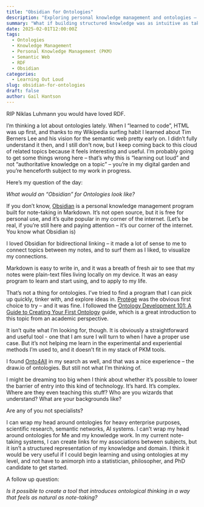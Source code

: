 ```yaml
---
title: "Obsidian for Ontologies"
description: "Exploring personal knowledge management and ontologies — what if building structured knowledge was as intuitive as taking notes in Obsidian?"
summary: "What if building structured knowledge was as intuitive as taking notes in Obsidian?"
date: 2025-02-01T12:00:00Z
tags:
  - Ontologies
  - Knowledge Management
  - Personal Knowledge Management (PKM)
  - Semantic Web
  - RDF
  - Obsidian
categories:
  - Learning Out Loud
slug: obsidian-for-ontologies
draft: false
author: Gail Hantson
---
```


RIP Niklas Luhmann you would have loved RDF.

I’m thinking a lot about ontologies lately. When I “learned to code”, HTML was up first, and thanks to my Wikipedia surfing habit I learned about Tim Berners Lee and his vision for the semantic web pretty early on. I didn’t fully understand it then, and I still don’t now, but I keep coming back to this cloud of related topics because it feels interesting and useful.
I’m probably going to get some things wrong here – that’s why this is “learning out loud” and not “authoritative knowledge on a topic” – you’re in my digital garden and you’re henceforth subject to my  work in progress.

Here’s my question of the day:

*What would an “Obsidian” for Ontologies look like?*

If you don’t know, [Obsidian](https://obsidian.md/) is a personal knowledge management program built for note-taking in Markdown. It’s not open source, but it is free for personal use, and it’s quite popular in my corner of the internet. (Let’s be real, if you’re still here and paying attention – it’s our corner of the internet. You know what Obsidian is)

I loved Obsidian for bidirectional linking – it made a lot of sense to me to connect topics between my notes, and to surf them as I liked, to visualize my connections. 

Markdown is easy to write in, and it was a breath of fresh air to see that my notes were plain-text files living locally on my device. It was an easy program to learn and start using, and to apply to my life.

That’s not a thing for ontologies. I’ve tried to find a program that I can pick up quickly, tinker with, and explore ideas in. [Protégé](https://protege.stanford.edu/) was the obvious first choice to try – and it was fine. I followed the [Ontology Development 101: A Guide to Creating Your First Ontology](https://protege.stanford.edu/publications/ontology_development/ontology101.pdf) guide, which is a great introduction to this topic from an academic perspective.

It isn’t quite what I’m looking for, though. It is obviously a straightforward and useful tool - one that I am sure I will turn to when I have a proper use case. But it’s not helping me learn in the experimental and experiential methods I’m used to, and it doesn’t fit in my stack of PKM tools.

I found [Onto4All](https://onto4all.com/en) in my search as well, and that was a nice experience – the draw.io of ontologies. But still not what I’m thinking of.

I might be dreaming too big when I think about whether it’s possible to lower the barrier of entry into this kind of technology. It’s hard. It’s complex. Where are they even teaching this stuff? Who are you wizards that understand? What are your backgrounds like?

Are any of you not specialists?

I can wrap my head around ontologies for heavy enterprise purposes, scientific research, semantic networks, AI systems. I can’t wrap my head around ontologies for Me and my knowledge work. In my current note-taking systems, I can create links for my associations between subjects, but it isn’t a structured representation of my knowledge and domain. I think it would be very useful if I could begin learning and using ontologies at my level, and not have to animorph into a statistician, philosopher, and PhD candidate to get started.

A follow up question:

*Is it possible to create a tool that introduces ontological thinking in a way that feels as natural as note-taking?*
